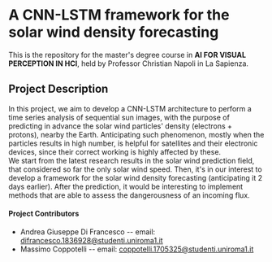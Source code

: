 # A CNN-LSTM framework for the solar wind density forecasting
This is the repository for the master's degree course in  **AI FOR VISUAL PERCEPTION IN HCI**, held by Professor Christian Napoli in La Sapienza.

## Project Description
In this project, we aim to develop a CNN-LSTM architecture to perform a time series analysis of sequential sun images, with the purpose of predicting in advance the solar wind particles' density (electrons + protons), nearby the Earth. Anticipating such phenomenon, mostly when the particles results in high number, is helpful for satellites and their electronic devices, since their correct working is highly affected by these.  
We start from the latest research results in the solar wind prediction field, that considered so far the only solar wind speed. Then, it's in our interest to develop a framework for the solar wind density forecasting (anticipating it 2 days earlier). After the prediction, it would be interesting to implement methods that are able to assess the dangerousness of an incoming flux.

#### Project Contributors
* Andrea Giuseppe Di Francesco -- email: difrancesco.1836928@studenti.uniroma1.it
* Massimo Coppotelli -- email: coppotelli.1705325@studenti.uniroma1.it

